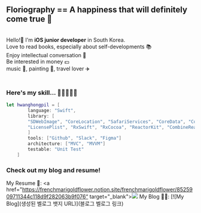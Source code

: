 ## Floriography == A happiness that will definitely come true 🌼
<br/>
Hello!👋 I'm <b>iOS junior developer</b> in South Korea. 
<br/>
Love to read books, especially about self-developments 📚  
<br/>
Enjoy intellectual conversation 💬  
<br/>
Be interested in money 💵  
<br/>
music 🎹, painting 🎨, travel lover ✈️

<br/>
<br/>

### Here's my skill... 🔨👷‍♂️👨‍💻
```swift
let hwanghongpil = [
        language: "Swift",
        library: [
        "SDWebImage", "CoreLocation", "SafariServices", "CoreData", "Combine", "Alamofire", "SnapKit",
        "LicensePlist", "RxSwift", "RxCocoa", "ReactorKit", "CombineReactor", "Then", "WeatherKit", "Chart"
        ]
        tools: ["Github", "Slack", "Figma"]
        architecture: ["MVC", "MVVM"]
        testable: "Unit Test"
    ]
```


### Check out my blog and resume!
My Resume 📄: <a href="https://frenchmarigoldflower.notion.site/frenchmarigoldflower/8525909711344c118d9f282063b9f076“ target="_blank"><img src="https://img.shields.io/badge/Notion-000000?style=flat&logo=Notion&logoColor=white&link=https://frenchmarigoldflower.notion.site/frenchmarigoldflower/8525909711344c118d9f282063b9f076"/></a>
My Blog 🧑‍🏫: [![My Blog](생성된 벨로그 뱃지 URL)](블로그 벨로그 링크)
